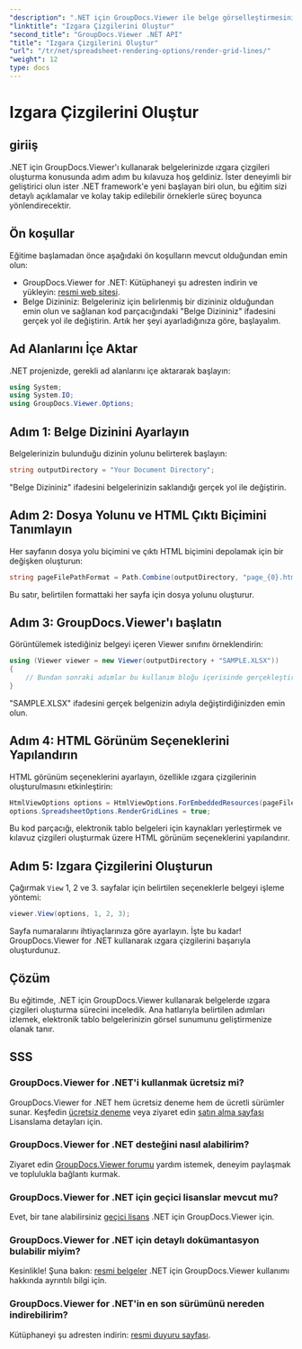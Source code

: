 ```yaml
---
"description": ".NET için GroupDocs.Viewer ile belge görselleştirmesini geliştirin. Izgara çizgilerini zahmetsizce işleyin. Ücretsiz denemeyi şimdi deneyin!"
"linktitle": "Izgara Çizgilerini Oluştur"
"second_title": "GroupDocs.Viewer .NET API"
"title": "Izgara Çizgilerini Oluştur"
"url": "/tr/net/spreadsheet-rendering-options/render-grid-lines/"
"weight": 12
type: docs
---
```

# Izgara Çizgilerini Oluştur

## giriiş
.NET için GroupDocs.Viewer'ı kullanarak belgelerinizde ızgara çizgileri oluşturma konusunda adım adım bu kılavuza hoş geldiniz. İster deneyimli bir geliştirici olun ister .NET framework'e yeni başlayan biri olun, bu eğitim sizi detaylı açıklamalar ve kolay takip edilebilir örneklerle süreç boyunca yönlendirecektir.
## Ön koşullar
Eğitime başlamadan önce aşağıdaki ön koşulların mevcut olduğundan emin olun:
- GroupDocs.Viewer for .NET: Kütüphaneyi şu adresten indirin ve yükleyin: [resmi web sitesi](https://releases.groupdocs.com/viewer/net/).
- Belge Dizininiz: Belgeleriniz için belirlenmiş bir dizininiz olduğundan emin olun ve sağlanan kod parçacığındaki "Belge Dizininiz" ifadesini gerçek yol ile değiştirin.
Artık her şeyi ayarladığınıza göre, başlayalım.
## Ad Alanlarını İçe Aktar
.NET projenizde, gerekli ad alanlarını içe aktararak başlayın:
```csharp
using System;
using System.IO;
using GroupDocs.Viewer.Options;
```
## Adım 1: Belge Dizinini Ayarlayın
Belgelerinizin bulunduğu dizinin yolunu belirterek başlayın:
```csharp
string outputDirectory = "Your Document Directory";
```
"Belge Dizininiz" ifadesini belgelerinizin saklandığı gerçek yol ile değiştirin.
## Adım 2: Dosya Yolunu ve HTML Çıktı Biçimini Tanımlayın
Her sayfanın dosya yolu biçimini ve çıktı HTML biçimini depolamak için bir değişken oluşturun:
```csharp
string pageFilePathFormat = Path.Combine(outputDirectory, "page_{0}.html");
```
Bu satır, belirtilen formattaki her sayfa için dosya yolunu oluşturur.
## Adım 3: GroupDocs.Viewer'ı başlatın
Görüntülemek istediğiniz belgeyi içeren Viewer sınıfını örneklendirin:
```csharp
using (Viewer viewer = new Viewer(outputDirectory + "SAMPLE.XLSX"))
{
    // Bundan sonraki adımlar bu kullanım bloğu içerisinde gerçekleştirilecektir.
}
```
"SAMPLE.XLSX" ifadesini gerçek belgenizin adıyla değiştirdiğinizden emin olun.
## Adım 4: HTML Görünüm Seçeneklerini Yapılandırın
HTML görünüm seçeneklerini ayarlayın, özellikle ızgara çizgilerinin oluşturulmasını etkinleştirin:
```csharp
HtmlViewOptions options = HtmlViewOptions.ForEmbeddedResources(pageFilePathFormat);
options.SpreadsheetOptions.RenderGridLines = true;
```
Bu kod parçacığı, elektronik tablo belgeleri için kaynakları yerleştirmek ve kılavuz çizgileri oluşturmak üzere HTML görünüm seçeneklerini yapılandırır.
## Adım 5: Izgara Çizgilerini Oluşturun
Çağırmak `View` 1, 2 ve 3. sayfalar için belirtilen seçeneklerle belgeyi işleme yöntemi:
```csharp
viewer.View(options, 1, 2, 3);
```
Sayfa numaralarını ihtiyaçlarınıza göre ayarlayın.
İşte bu kadar! GroupDocs.Viewer for .NET kullanarak ızgara çizgilerini başarıyla oluşturdunuz.
## Çözüm
Bu eğitimde, .NET için GroupDocs.Viewer kullanarak belgelerde ızgara çizgileri oluşturma sürecini inceledik. Ana hatlarıyla belirtilen adımları izlemek, elektronik tablo belgelerinizin görsel sunumunu geliştirmenize olanak tanır.
## SSS
### GroupDocs.Viewer for .NET'i kullanmak ücretsiz mi?
GroupDocs.Viewer for .NET hem ücretsiz deneme hem de ücretli sürümler sunar. Keşfedin [ücretsiz deneme](https://releases.groupdocs.com/) veya ziyaret edin [satın alma sayfası](https://purchase.groupdocs.com/buy) Lisanslama detayları için.
### GroupDocs.Viewer for .NET desteğini nasıl alabilirim?
Ziyaret edin [GroupDocs.Viewer forumu](https://forum.groupdocs.com/c/viewer/9) yardım istemek, deneyim paylaşmak ve toplulukla bağlantı kurmak.
### GroupDocs.Viewer for .NET için geçici lisanslar mevcut mu?
Evet, bir tane alabilirsiniz [geçici lisans](https://purchase.groupdocs.com/temporary-license/) .NET için GroupDocs.Viewer için.
### GroupDocs.Viewer for .NET için detaylı dokümantasyon bulabilir miyim?
Kesinlikle! Şuna bakın: [resmi belgeler](https://tutorials.groupdocs.com/viewer/net/) .NET için GroupDocs.Viewer kullanımı hakkında ayrıntılı bilgi için.
### GroupDocs.Viewer for .NET'in en son sürümünü nereden indirebilirim?
Kütüphaneyi şu adresten indirin: [resmi duyuru sayfası](https://releases.groupdocs.com/viewer/net/).
